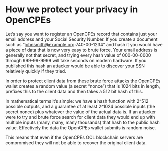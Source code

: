 # How we protect your privacy in OpenCPEs

Let’s say you want to register an OpenCPEs record that contains just your email address and your Social Security Number. If you create a document such as “johnsmith@example.org:740-00-1234” and hash it you would have a piece of data that is now very easy to brute force. Your email address is generally not that secret, and trying every hash value of 000-00-0000 through 999-99-9999 will take seconds on modern hardware. If you published this hash an attacker would be able to discover your SSN relatively quickly if they tried.

In order to protect client data from these brute force attacks the OpenCPEs wallet creates a random value (a secret “nonce”) that is 1024 bits in length, prefixes this to the client data and then takes a 512 bit hash of this.

In mathematical terms it’s simple: we have a hash function with 2^512 possible outputs, and a guarantee of at least 2^1024 possible inputs (the secret nonce) plus whatever the value of the actual data is. If an attacker were to try and brute force search for client data they would end up with multiple inputs (many, many, many thousands) that hash to the public hash value. Effectively the data the OpenCPEs wallet submits is random noise.

This means that even if the OpenCPEs OCL blockchain servers are compromised they will not be able to recover the original client data.

